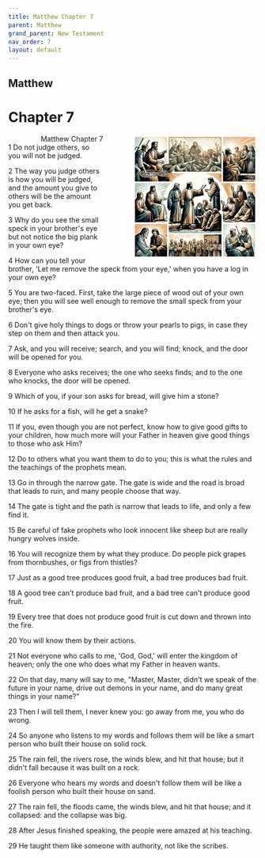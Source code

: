 ```yaml
---
title: Matthew Chapter 7
parent: Matthew
grand_parent: New Testament
nav_order: 7
layout: default
---
```


## Matthew

# Chapter 7

<div style="clear: both; text-align: right;">
    <img src="/assets/Image/Matthew/500/7.jpg" alt="Matthew Chapter 7" class="chapter-image" style="max-width: 50%; height: auto; float: right; margin: 0 0 10px 10px; padding-left: 10%;">
    <figcaption style="font-size: 14px;">Matthew Chapter 7</figcaption>
</div>
1 Do not judge others, so you will not be judged.

2 The way you judge others is how you will be judged, and the amount you give to others will be the amount you get back.

3 Why do you see the small speck in your brother's eye but not notice the big plank in your own eye?

4 How can you tell your brother, 'Let me remove the speck from your eye,' when you have a log in your own eye?

5 You are two-faced. First, take the large piece of wood out of your own eye; then you will see well enough to remove the small speck from your brother's eye.

6 Don't give holy things to dogs or throw your pearls to pigs, in case they step on them and then attack you.

7 Ask, and you will receive; search, and you will find; knock, and the door will be opened for you.

8 Everyone who asks receives; the one who seeks finds; and to the one who knocks, the door will be opened.

9 Which of you, if your son asks for bread, will give him a stone?

10 If he asks for a fish, will he get a snake?

11 If you, even though you are not perfect, know how to give good gifts to your children, how much more will your Father in heaven give good things to those who ask Him?

12 Do to others what you want them to do to you; this is what the rules and the teachings of the prophets mean.

13 Go in through the narrow gate. The gate is wide and the road is broad that leads to ruin, and many people choose that way.

14 The gate is tight and the path is narrow that leads to life, and only a few find it.

15 Be careful of fake prophets who look innocent like sheep but are really hungry wolves inside.

16 You will recognize them by what they produce. Do people pick grapes from thornbushes, or figs from thistles?

17 Just as a good tree produces good fruit, a bad tree produces bad fruit.

18 A good tree can't produce bad fruit, and a bad tree can't produce good fruit.

19 Every tree that does not produce good fruit is cut down and thrown into the fire.

20 You will know them by their actions.

21 Not everyone who calls to me, 'God, God,' will enter the kingdom of heaven; only the one who does what my Father in heaven wants.

22 On that day, many will say to me, "Master, Master, didn't we speak of the future in your name, drive out demons in your name, and do many great things in your name?"

23 Then I will tell them, I never knew you: go away from me, you who do wrong.

24 So anyone who listens to my words and follows them will be like a smart person who built their house on solid rock.

25 The rain fell, the rivers rose, the winds blew, and hit that house; but it didn't fall because it was built on a rock.

26 Everyone who hears my words and doesn't follow them will be like a foolish person who built their house on sand.

27 The rain fell, the floods came, the winds blew, and hit that house; and it collapsed: and the collapse was big.

28 After Jesus finished speaking, the people were amazed at his teaching.

29 He taught them like someone with authority, not like the scribes.


